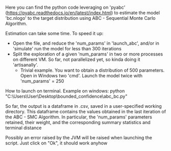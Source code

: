 Here you can find the python code leveraging on 'pyabc' (https://pyabc.readthedocs.io/en/latest/index.html) to estimate the model 'bc.nlogo' to the target distribution using ABC - Sequential Monte Carlo Algorithm. 

Estimation can take some time. To speed it up:
+ Open the file, and reduce the 'num_params' in 'launch_abc', and/or in 'simulate' run the model for less than 300 iterations
+ Split the exploration of a given 'num_params' in two or more processes on different VM. So far, not parallelized yet, so kinda doing it 'artisanally'.
  + Trivial example. You want to obtain a distribution of 500 parameters. Open in Windows two 'cmd'. Launch the model twice with 'num_params' = 250

How to launch on terminal. Example on windows: python "C:\\Users\\User\\Desktop\\bounded_confidence\\abc_bc.py" 

So far, the output is a dataframe in .csv, saved in a user-specified working directory. This dataframe contains the values obtained in the last iteration of the ABC - SMC Algorithm. In particular, the 'num_params' parameters retained, their weight, and the corresponding summary statistics and terminal distance  

Possibly an error raised by the JVM will be raised when launching the script. Just click on "Ok", it should work anyhow
